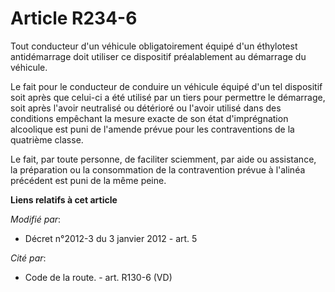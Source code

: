 # Article R234-6

Tout conducteur d'un véhicule obligatoirement équipé d'un éthylotest antidémarrage doit utiliser ce dispositif préalablement
au démarrage du véhicule.

Le fait pour le conducteur de conduire un véhicule équipé d'un tel dispositif soit après que celui-ci a été utilisé par un
tiers pour permettre le démarrage, soit après l'avoir neutralisé ou détérioré ou l'avoir utilisé dans des conditions
empêchant la mesure exacte de son état d'imprégnation alcoolique est puni de l'amende prévue pour les contraventions de la
quatrième classe.

Le fait, par toute personne, de faciliter sciemment, par aide ou assistance, la préparation ou la consommation de la
contravention prévue à l'alinéa précédent est puni de la même peine.

**Liens relatifs à cet article**

_Modifié par_:

  - Décret n°2012-3 du 3 janvier 2012 - art. 5

_Cité par_:

  - Code de la route. - art. R130-6 (VD)
